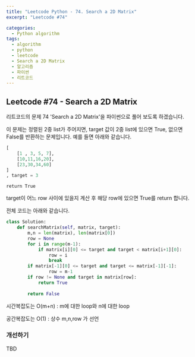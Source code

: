 ```yaml
---
title: "Leetcode Python - 74. Search a 2D Matrix"
excerpt: "Leetcode #74"

categories:
  - Python algorithm
tags:
  - algorithm
  - python
  - leetcode
  - Search a 2D Matrix
  - 알고리즘
  - 파이썬
  - 리트코드
---
```


## Leetcode #74 - Search a 2D Matrix
리트코드의 문제 74 'Search a 2D Matrix'을 파이썬으로 풀어 보도록 하겠습니다. 

이 문제는 정렬된 2중 list가 주어지면, target 값이 2중 list에 있으면 True, 없으면 False를 반환하는 문제입니다.
예를 들면 아래와 같습니다.

```python
[
    [1 , 3, 5, 7],
    [10,11,16,20],
    [23,30,34,60]
]
, target = 3
```
```return True```

target이 어느 row 사이에 있을지 계산 후 해당 row에 있으면 True를 return 합니다.

전체 코드는 아래와 같습니다.
```python
class Solution:
    def searchMatrix(self, matrix, target):
        m,n = len(matrix), len(matrix[0])
        row = None
        for i in range(m-1):
            if matrix[i][0] <= target and target < matrix[i+1][0]:
                row = i
                break
        if matrix[-1][0] <= target and target <= matrix[-1][-1]:
                row = m-1
        if row != None and target in matrix[row]:
            return True
        
        return False
```


시간복잡도는 O(m+n) : m에 대한 loop와 n에 대한 loop

공간복잡도는 O(1) : 상수 m,n,row 가 선언


### 개선하기
TBD